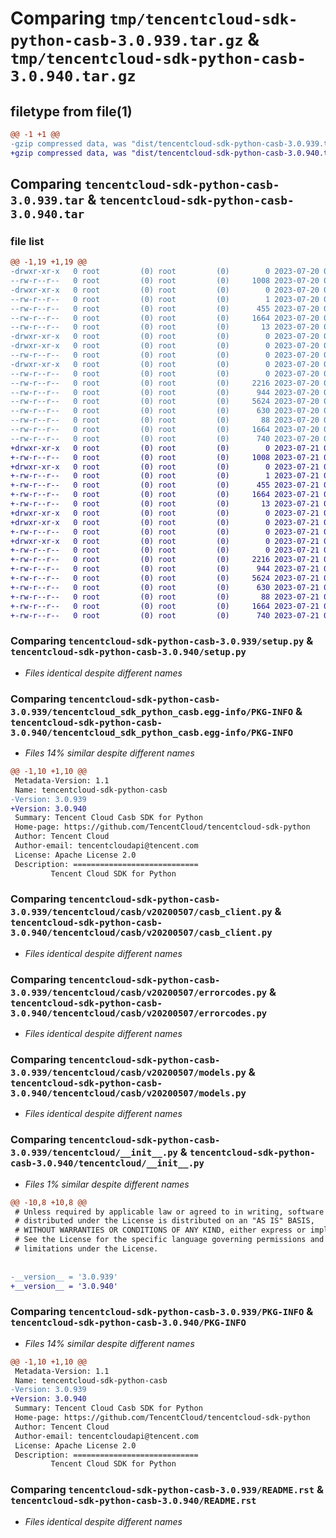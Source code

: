 # Comparing `tmp/tencentcloud-sdk-python-casb-3.0.939.tar.gz` & `tmp/tencentcloud-sdk-python-casb-3.0.940.tar.gz`

## filetype from file(1)

```diff
@@ -1 +1 @@
-gzip compressed data, was "dist/tencentcloud-sdk-python-casb-3.0.939.tar", last modified: Thu Jul 20 00:19:14 2023, max compression
+gzip compressed data, was "dist/tencentcloud-sdk-python-casb-3.0.940.tar", last modified: Fri Jul 21 00:24:10 2023, max compression
```

## Comparing `tencentcloud-sdk-python-casb-3.0.939.tar` & `tencentcloud-sdk-python-casb-3.0.940.tar`

### file list

```diff
@@ -1,19 +1,19 @@
-drwxr-xr-x   0 root         (0) root         (0)        0 2023-07-20 00:19:14.000000 tencentcloud-sdk-python-casb-3.0.939/
--rw-r--r--   0 root         (0) root         (0)     1008 2023-07-20 00:19:14.000000 tencentcloud-sdk-python-casb-3.0.939/setup.py
-drwxr-xr-x   0 root         (0) root         (0)        0 2023-07-20 00:19:14.000000 tencentcloud-sdk-python-casb-3.0.939/tencentcloud_sdk_python_casb.egg-info/
--rw-r--r--   0 root         (0) root         (0)        1 2023-07-20 00:19:14.000000 tencentcloud-sdk-python-casb-3.0.939/tencentcloud_sdk_python_casb.egg-info/dependency_links.txt
--rw-r--r--   0 root         (0) root         (0)      455 2023-07-20 00:19:14.000000 tencentcloud-sdk-python-casb-3.0.939/tencentcloud_sdk_python_casb.egg-info/SOURCES.txt
--rw-r--r--   0 root         (0) root         (0)     1664 2023-07-20 00:19:14.000000 tencentcloud-sdk-python-casb-3.0.939/tencentcloud_sdk_python_casb.egg-info/PKG-INFO
--rw-r--r--   0 root         (0) root         (0)       13 2023-07-20 00:19:14.000000 tencentcloud-sdk-python-casb-3.0.939/tencentcloud_sdk_python_casb.egg-info/top_level.txt
-drwxr-xr-x   0 root         (0) root         (0)        0 2023-07-20 00:19:14.000000 tencentcloud-sdk-python-casb-3.0.939/tencentcloud/
-drwxr-xr-x   0 root         (0) root         (0)        0 2023-07-20 00:19:14.000000 tencentcloud-sdk-python-casb-3.0.939/tencentcloud/casb/
--rw-r--r--   0 root         (0) root         (0)        0 2023-07-20 00:19:14.000000 tencentcloud-sdk-python-casb-3.0.939/tencentcloud/casb/__init__.py
-drwxr-xr-x   0 root         (0) root         (0)        0 2023-07-20 00:19:14.000000 tencentcloud-sdk-python-casb-3.0.939/tencentcloud/casb/v20200507/
--rw-r--r--   0 root         (0) root         (0)        0 2023-07-20 00:19:14.000000 tencentcloud-sdk-python-casb-3.0.939/tencentcloud/casb/v20200507/__init__.py
--rw-r--r--   0 root         (0) root         (0)     2216 2023-07-20 00:19:14.000000 tencentcloud-sdk-python-casb-3.0.939/tencentcloud/casb/v20200507/casb_client.py
--rw-r--r--   0 root         (0) root         (0)      944 2023-07-20 00:19:14.000000 tencentcloud-sdk-python-casb-3.0.939/tencentcloud/casb/v20200507/errorcodes.py
--rw-r--r--   0 root         (0) root         (0)     5624 2023-07-20 00:19:14.000000 tencentcloud-sdk-python-casb-3.0.939/tencentcloud/casb/v20200507/models.py
--rw-r--r--   0 root         (0) root         (0)      630 2023-07-20 00:19:14.000000 tencentcloud-sdk-python-casb-3.0.939/tencentcloud/__init__.py
--rw-r--r--   0 root         (0) root         (0)       88 2023-07-20 00:19:14.000000 tencentcloud-sdk-python-casb-3.0.939/setup.cfg
--rw-r--r--   0 root         (0) root         (0)     1664 2023-07-20 00:19:14.000000 tencentcloud-sdk-python-casb-3.0.939/PKG-INFO
--rw-r--r--   0 root         (0) root         (0)      740 2023-07-20 00:19:14.000000 tencentcloud-sdk-python-casb-3.0.939/README.rst
+drwxr-xr-x   0 root         (0) root         (0)        0 2023-07-21 00:24:10.000000 tencentcloud-sdk-python-casb-3.0.940/
+-rw-r--r--   0 root         (0) root         (0)     1008 2023-07-21 00:24:10.000000 tencentcloud-sdk-python-casb-3.0.940/setup.py
+drwxr-xr-x   0 root         (0) root         (0)        0 2023-07-21 00:24:10.000000 tencentcloud-sdk-python-casb-3.0.940/tencentcloud_sdk_python_casb.egg-info/
+-rw-r--r--   0 root         (0) root         (0)        1 2023-07-21 00:24:10.000000 tencentcloud-sdk-python-casb-3.0.940/tencentcloud_sdk_python_casb.egg-info/dependency_links.txt
+-rw-r--r--   0 root         (0) root         (0)      455 2023-07-21 00:24:10.000000 tencentcloud-sdk-python-casb-3.0.940/tencentcloud_sdk_python_casb.egg-info/SOURCES.txt
+-rw-r--r--   0 root         (0) root         (0)     1664 2023-07-21 00:24:10.000000 tencentcloud-sdk-python-casb-3.0.940/tencentcloud_sdk_python_casb.egg-info/PKG-INFO
+-rw-r--r--   0 root         (0) root         (0)       13 2023-07-21 00:24:10.000000 tencentcloud-sdk-python-casb-3.0.940/tencentcloud_sdk_python_casb.egg-info/top_level.txt
+drwxr-xr-x   0 root         (0) root         (0)        0 2023-07-21 00:24:10.000000 tencentcloud-sdk-python-casb-3.0.940/tencentcloud/
+drwxr-xr-x   0 root         (0) root         (0)        0 2023-07-21 00:24:10.000000 tencentcloud-sdk-python-casb-3.0.940/tencentcloud/casb/
+-rw-r--r--   0 root         (0) root         (0)        0 2023-07-21 00:24:10.000000 tencentcloud-sdk-python-casb-3.0.940/tencentcloud/casb/__init__.py
+drwxr-xr-x   0 root         (0) root         (0)        0 2023-07-21 00:24:10.000000 tencentcloud-sdk-python-casb-3.0.940/tencentcloud/casb/v20200507/
+-rw-r--r--   0 root         (0) root         (0)        0 2023-07-21 00:24:10.000000 tencentcloud-sdk-python-casb-3.0.940/tencentcloud/casb/v20200507/__init__.py
+-rw-r--r--   0 root         (0) root         (0)     2216 2023-07-21 00:24:10.000000 tencentcloud-sdk-python-casb-3.0.940/tencentcloud/casb/v20200507/casb_client.py
+-rw-r--r--   0 root         (0) root         (0)      944 2023-07-21 00:24:10.000000 tencentcloud-sdk-python-casb-3.0.940/tencentcloud/casb/v20200507/errorcodes.py
+-rw-r--r--   0 root         (0) root         (0)     5624 2023-07-21 00:24:10.000000 tencentcloud-sdk-python-casb-3.0.940/tencentcloud/casb/v20200507/models.py
+-rw-r--r--   0 root         (0) root         (0)      630 2023-07-21 00:24:10.000000 tencentcloud-sdk-python-casb-3.0.940/tencentcloud/__init__.py
+-rw-r--r--   0 root         (0) root         (0)       88 2023-07-21 00:24:10.000000 tencentcloud-sdk-python-casb-3.0.940/setup.cfg
+-rw-r--r--   0 root         (0) root         (0)     1664 2023-07-21 00:24:10.000000 tencentcloud-sdk-python-casb-3.0.940/PKG-INFO
+-rw-r--r--   0 root         (0) root         (0)      740 2023-07-21 00:24:10.000000 tencentcloud-sdk-python-casb-3.0.940/README.rst
```

### Comparing `tencentcloud-sdk-python-casb-3.0.939/setup.py` & `tencentcloud-sdk-python-casb-3.0.940/setup.py`

 * *Files identical despite different names*

### Comparing `tencentcloud-sdk-python-casb-3.0.939/tencentcloud_sdk_python_casb.egg-info/PKG-INFO` & `tencentcloud-sdk-python-casb-3.0.940/tencentcloud_sdk_python_casb.egg-info/PKG-INFO`

 * *Files 14% similar despite different names*

```diff
@@ -1,10 +1,10 @@
 Metadata-Version: 1.1
 Name: tencentcloud-sdk-python-casb
-Version: 3.0.939
+Version: 3.0.940
 Summary: Tencent Cloud Casb SDK for Python
 Home-page: https://github.com/TencentCloud/tencentcloud-sdk-python
 Author: Tencent Cloud
 Author-email: tencentcloudapi@tencent.com
 License: Apache License 2.0
 Description: ============================
         Tencent Cloud SDK for Python
```

### Comparing `tencentcloud-sdk-python-casb-3.0.939/tencentcloud/casb/v20200507/casb_client.py` & `tencentcloud-sdk-python-casb-3.0.940/tencentcloud/casb/v20200507/casb_client.py`

 * *Files identical despite different names*

### Comparing `tencentcloud-sdk-python-casb-3.0.939/tencentcloud/casb/v20200507/errorcodes.py` & `tencentcloud-sdk-python-casb-3.0.940/tencentcloud/casb/v20200507/errorcodes.py`

 * *Files identical despite different names*

### Comparing `tencentcloud-sdk-python-casb-3.0.939/tencentcloud/casb/v20200507/models.py` & `tencentcloud-sdk-python-casb-3.0.940/tencentcloud/casb/v20200507/models.py`

 * *Files identical despite different names*

### Comparing `tencentcloud-sdk-python-casb-3.0.939/tencentcloud/__init__.py` & `tencentcloud-sdk-python-casb-3.0.940/tencentcloud/__init__.py`

 * *Files 1% similar despite different names*

```diff
@@ -10,8 +10,8 @@
 # Unless required by applicable law or agreed to in writing, software
 # distributed under the License is distributed on an "AS IS" BASIS,
 # WITHOUT WARRANTIES OR CONDITIONS OF ANY KIND, either express or implied.
 # See the License for the specific language governing permissions and
 # limitations under the License.
 
 
-__version__ = '3.0.939'
+__version__ = '3.0.940'
```

### Comparing `tencentcloud-sdk-python-casb-3.0.939/PKG-INFO` & `tencentcloud-sdk-python-casb-3.0.940/PKG-INFO`

 * *Files 14% similar despite different names*

```diff
@@ -1,10 +1,10 @@
 Metadata-Version: 1.1
 Name: tencentcloud-sdk-python-casb
-Version: 3.0.939
+Version: 3.0.940
 Summary: Tencent Cloud Casb SDK for Python
 Home-page: https://github.com/TencentCloud/tencentcloud-sdk-python
 Author: Tencent Cloud
 Author-email: tencentcloudapi@tencent.com
 License: Apache License 2.0
 Description: ============================
         Tencent Cloud SDK for Python
```

### Comparing `tencentcloud-sdk-python-casb-3.0.939/README.rst` & `tencentcloud-sdk-python-casb-3.0.940/README.rst`

 * *Files identical despite different names*

